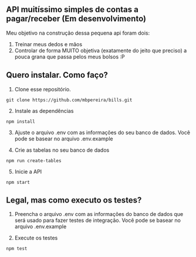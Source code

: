 ## API muitíssimo simples de contas a pagar/receber (Em desenvolvimento)
Meu objetivo na construção dessa pequena api foram dois:
  1. Treinar meus dedos e mãos
  2. Controlar de forma MUITO objetiva (exatamente do jeito que preciso) a pouca grana que passa pelos meus bolsos :P


## Quero instalar. Como faço?
  1. Clone esse repositório.
  ```
  git clone https://github.com/mbpereira/bills.git
  ```
  
  2. Instale as dependências
  ```
  npm install
  ```

  3. Ajuste o arquivo .env com as informações do seu banco de dados. Você pode se basear no arquivo .env.example

  4. Crie as tabelas no seu banco de dados
  ```
  npm run create-tables
  ```

  5. Inicie a API
  ```
  npm start
  ```

## Legal, mas como executo os testes?
  1. Preencha o arquivo .env com as informações do banco de dados que será usado para fazer testes de integração. Você pode se basear no arquivo .env.example

  2. Execute os testes
  ```
  npm test
  ```
